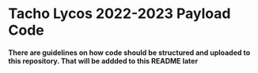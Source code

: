 # Tacho Lycos 2022-2023 Payload Code

#### There are guidelines on how code should be structured and uploaded to this repository. That will be addded to this README later
